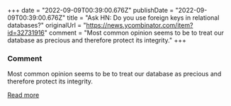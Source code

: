 +++
date = "2022-09-09T00:39:00.676Z"
publishDate = "2022-09-09T00:39:00.676Z"
title = "Ask HN: Do you use foreign keys in relational databases?"
originalUrl = "https://news.ycombinator.com/item?id=32731916"
comment = "Most common opinion seems to be to treat our database as precious and therefore protect its integrity."
+++

### Comment

Most common opinion seems to be to treat our database as precious and therefore protect its integrity.

[Read more](https://news.ycombinator.com/item?id=32731916)
